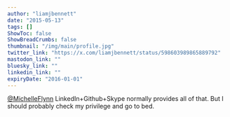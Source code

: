 ```yaml
---
author: "liamjbennett"
date: "2015-05-13"
tags: []
ShowToc: false
ShowBreadCrumbs: false
thumbnail: "/img/main/profile.jpg"
twitter_link: "https://x.com/liamjbennett/status/598603989865889792"
mastodon_link: ""
bluesky_link: ""
linkedin_link: ""
expiryDate: "2016-01-01"
---
```


[@MichelleFlynn](https://x.com/MichelleFlynn) LinkedIn+Github+Skype normally provides all of that. But I should probably check my privilege and go to bed.

